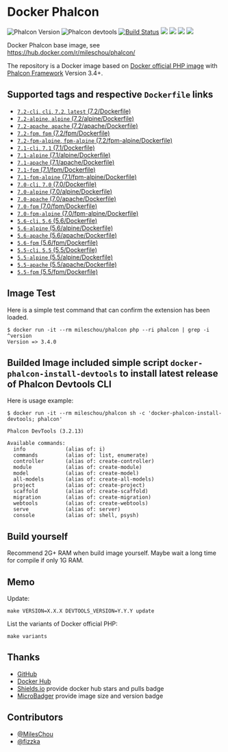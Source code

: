 # Docker Phalcon

![Phalcon Version](https://img.shields.io/badge/Phalcon-3.4.0-blue.svg)
![Phalcon devtools](https://img.shields.io/badge/phalcon--devtools-3.2.13-blue.svg)
[![Build Status](https://travis-ci.org/MilesChou/docker-phalcon.svg?branch=master)](https://travis-ci.org/MilesChou/docker-phalcon)
[![](https://images.microbadger.com/badges/version/mileschou/phalcon:alpine.svg)](http://microbadger.com/images/mileschou/phalcon:alpine "Get your own version badge on microbadger.com")
[![](https://images.microbadger.com/badges/image/mileschou/phalcon:alpine.svg)](http://microbadger.com/images/mileschou/phalcon:alpine "Get your own image badge on microbadger.com")
[![](https://img.shields.io/docker/stars/mileschou/phalcon.svg)](https://hub.docker.com/r/mileschou/phalcon/)
[![](https://img.shields.io/docker/pulls/mileschou/phalcon.svg)](https://hub.docker.com/r/mileschou/phalcon/)

Docker Phalcon base image, see https://hub.docker.com/r/mileschou/phalcon/

The repository is a Docker image based on [Docker official PHP image](https://hub.docker.com/_/php/) with [Phalcon Framework](https://phalconphp.com/) Version 3.4+.

## Supported tags and respective `Dockerfile` links

* [`7.2-cli`, `cli`, `7.2`, `latest` (7.2/Dockerfile)](https://github.com/MilesChou/docker-phalcon/blob/master/7.2/Dockerfile)
* [`7.2-alpine`, `alpine` (7.2/alpine/Dockerfile)](https://github.com/MilesChou/docker-phalcon/blob/master/7.2/alpine/Dockerfile)
* [`7.2-apache`, `apache` (7.2/apache/Dockerfile)](https://github.com/MilesChou/docker-phalcon/blob/master/7.2/apache/Dockerfile)
* [`7.2-fpm`, `fpm` (7.2/fpm/Dockerfile)](https://github.com/MilesChou/docker-phalcon/blob/master/7.2/fpm/Dockerfile)
* [`7.2-fpm-alpine`, `fpm-alpine` (7.2/fpm-alpine/Dockerfile)](https://github.com/MilesChou/docker-phalcon/blob/master/7.2/fpm-alpine/Dockerfile)
* [`7.1-cli`, `7.1` (7.1/Dockerfile)](https://github.com/MilesChou/docker-phalcon/blob/master/7.1/Dockerfile)
* [`7.1-alpine` (7.1/alpine/Dockerfile)](https://github.com/MilesChou/docker-phalcon/blob/master/7.1/alpine/Dockerfile)
* [`7.1-apache` (7.1/apache/Dockerfile)](https://github.com/MilesChou/docker-phalcon/blob/master/7.1/apache/Dockerfile)
* [`7.1-fpm` (7.1/fpm/Dockerfile)](https://github.com/MilesChou/docker-phalcon/blob/master/7.1/fpm/Dockerfile)
* [`7.1-fpm-alpine` (7.1/fpm-alpine/Dockerfile)](https://github.com/MilesChou/docker-phalcon/blob/master/7.1/fpm-alpine/Dockerfile)
* [`7.0-cli`, `7.0` (7.0/Dockerfile)](https://github.com/MilesChou/docker-phalcon/blob/master/7.0/Dockerfile)
* [`7.0-alpine` (7.0/alpine/Dockerfile)](https://github.com/MilesChou/docker-phalcon/blob/master/7.0/alpine/Dockerfile)
* [`7.0-apache` (7.0/apache/Dockerfile)](https://github.com/MilesChou/docker-phalcon/blob/master/7.0/apache/Dockerfile)
* [`7.0-fpm` (7.0/fpm/Dockerfile)](https://github.com/MilesChou/docker-phalcon/blob/master/7.0/fpm/Dockerfile)
* [`7.0-fpm-alpine` (7.0/fpm-alpine/Dockerfile)](https://github.com/MilesChou/docker-phalcon/blob/master/7.0/fpm-alpine/Dockerfile)
* [`5.6-cli`, `5.6` (5.6/Dockerfile)](https://github.com/MilesChou/docker-phalcon/blob/master/5.6/Dockerfile)
* [`5.6-alpine` (5.6/alpine/Dockerfile)](https://github.com/MilesChou/docker-phalcon/blob/master/5.6/alpine/Dockerfile)
* [`5.6-apache` (5.6/apache/Dockerfile)](https://github.com/MilesChou/docker-phalcon/blob/master/5.6/apache/Dockerfile)
* [`5.6-fpm` (5.6/fpm/Dockerfile)](https://github.com/MilesChou/docker-phalcon/blob/master/5.6/fpm/Dockerfile)
* [`5.5-cli`, `5.5` (5.5/Dockerfile)](https://github.com/MilesChou/docker-phalcon/blob/master/5.5/Dockerfile)
* [`5.5-alpine` (5.5/alpine/Dockerfile)](https://github.com/MilesChou/docker-phalcon/blob/master/5.5/alpine/Dockerfile)
* [`5.5-apache` (5.5/apache/Dockerfile)](https://github.com/MilesChou/docker-phalcon/blob/master/5.5/apache/Dockerfile)
* [`5.5-fpm` (5.5/fpm/Dockerfile)](https://github.com/MilesChou/docker-phalcon/blob/master/5.5/fpm/Dockerfile)

## Image Test

Here is a simple test command that can confirm the extension has been loaded.

    $ docker run -it --rm mileschou/phalcon php --ri phalcon | grep -i ^version
    Version => 3.4.0

## Builded Image included simple script `docker-phalcon-install-devtools` to install latest release of Phalcon Devtools CLI

Here is usage example:

    $ docker run -it --rm mileschou/phalcon sh -c 'docker-phalcon-install-devtools; phalcon'

    Phalcon DevTools (3.2.13)

    Available commands:
      info             (alias of: i)
      commands         (alias of: list, enumerate)
      controller       (alias of: create-controller)
      module           (alias of: create-module)
      model            (alias of: create-model)
      all-models       (alias of: create-all-models)
      project          (alias of: create-project)
      scaffold         (alias of: create-scaffold)
      migration        (alias of: create-migration)
      webtools         (alias of: create-webtools)
      serve            (alias of: server)
      console          (alias of: shell, psysh)

## Build yourself

Recommend 2G+ RAM when build image yourself. Maybe wait a long time for compile if only 1G RAM.

## Memo

Update:

    make VERSION=X.X.X DEVTOOLS_VERSION=Y.Y.Y update

List the variants of Docker official PHP:

    make variants

## Thanks

* [GitHub](https://github.com/)
* [Docker Hub](https://hub.docker.com/)
* [Shields.io](https://img.shields.io/) provide docker hub stars and pulls badge
* [MicroBadger](https://microbadger.com/) provide image size and version badge

## Contributors

* [@MilesChou](https://github.com/MilesChou)
* [@fizzka](https://github.com/fizzka)
